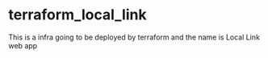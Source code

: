 # terraform_local_link
This is a infra going to be deployed by terraform and the name is Local Link web app
